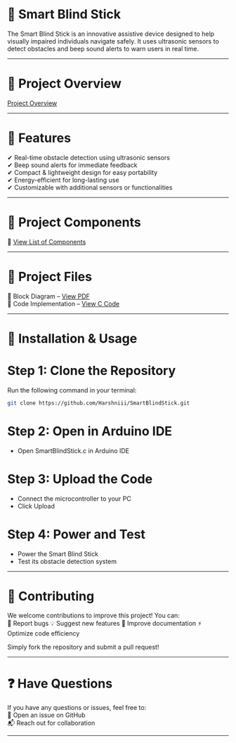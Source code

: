 # 📌 Smart Blind Stick 
The Smart Blind Stick is an innovative assistive device designed to help visually impaired individuals navigate safely. It uses ultrasonic sensors to detect obstacles and beep sound alerts to warn users in real time.  

---

# 📂 Project Overview 
[Project Overview](ProjectOverview.jpg)  

---

# 🎯 Features 
✔ Real-time obstacle detection using ultrasonic sensors  
✔ Beep sound alerts for immediate feedback  
✔ Compact & lightweight design for easy portability  
✔ Energy-efficient for long-lasting use  
✔ Customizable with additional sensors or functionalities  

---

# 🔧 Project Components  
📄 [View List of Components](ComponentsOfSmartBlindStick.pdf)  

---

# 📁 Project Files  
📄 Block Diagram – [View PDF](BlockDiagramofSmartBlindStick.pdf)  
📄 Code Implementation – [View C Code](SmartBlindStick.c)  

---

# 🚀 Installation & Usage
# Step 1: Clone the Repository 
Run the following command in your terminal:  
```bash
git clone https://github.com/Harshniii/SmartBlindStick.git
```  

# Step 2: Open in Arduino IDE 
- Open SmartBlindStick.c in Arduino IDE  

# Step 3: Upload the Code  
- Connect the microcontroller to your PC  
- Click Upload

# Step 4: Power and Test  
- Power the Smart Blind Stick  
- Test its obstacle detection system  

---

# 🤝 Contributing 
We welcome contributions to improve this project! You can:  
📌 Report bugs
💡 Suggest new features 
📖 Improve documentation 
⚡ Optimize code efficiency  

Simply fork the repository and submit a pull request!  

---

# ❓ Have Questions 
If you have any questions or issues, feel free to:  
📩 Open an issue on GitHub  
📬 Reach out for collaboration

---



